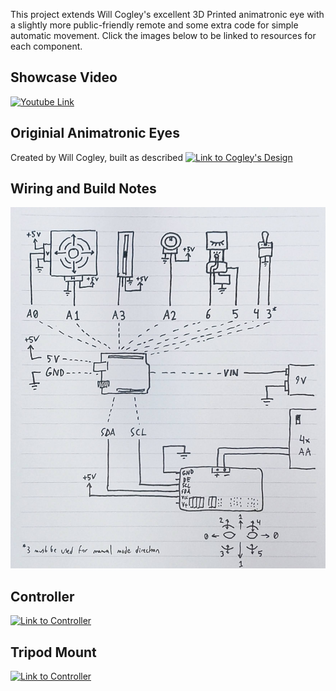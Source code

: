 This project extends Will Cogley's excellent 3D Printed animatronic eye with a slightly more public-friendly remote and some extra code for simple automatic movement.
Click the images below to be linked to resources for each component.

## Showcase Video
[![Youtube Link](https://img.youtube.com/vi/J1yxJr_xqg0/maxresdefault.jpg)](https://www.youtube.com/watch?v=J1yxJr_xqg0)

## Originial Animatronic Eyes
Created by Will Cogley, built as described
[![Link to Cogley's Design](https://img.youtube.com/vi/Ftt9e8xnKE4/maxresdefault.jpg)](https://www.instructables.com/Simplified-3D-Printed-Animatronic-Dual-Eye-Mechani/)

## Wiring and Build Notes
![Wiring Diagram](Wiring%20Diagram.jpg)

## Controller
[![Link to Controller](https://media.printables.com/media/prints/295201/images/2590332_9bb9350d-d291-4360-98ad-59cf4fd4e387/thumbs/inside/1920x1440/jpg/pxl_20221013_200802915.webp)](https://www.printables.com/model/295201-animatronic-eye-controller-sized-for-general-publi)

## Tripod Mount
[![Link to Controller](https://media.printables.com/media/prints/295239/images/2590624_d544fc46-1828-4836-a746-9470176d4d14/thumbs/inside/1920x1440/jpg/pxl_20221013_200729686mp.webp)](https://www.printables.com/model/295239-battery-base-and-tripod-mount-for-cogleys-animatro)
